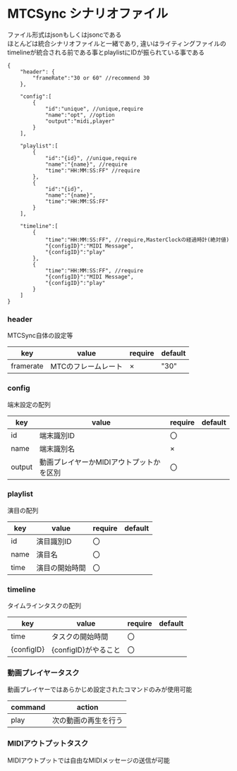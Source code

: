 # MTCSync シナリオファイル

ファイル形式はjsonもしくはjsoncである  
ほとんどは統合シナリオファイルと一緒であり, 違いはライティングファイルのtimelineが統合される前である事とplaylistにIDが振られている事である

```jsonc
{
    "header": {
        "frameRate":"30 or 60" //recommend 30
    },

    "config":[
        {
            "id":"unique", //unique,require
            "name":"opt", //option  
            "output":"midi,player"
        }
    ],

    "playlist":[
        {
            "id":"{id}", //unique,require
            "name":"{name}", //require
            "time":"HH:MM:SS:FF" //require
        },
        {
            "id":"{id}",
            "name":"{name}",
            "time":"HH:MM:SS:FF"
        }
    ],

    "timeline":[
        {
            "time":"HH:MM:SS:FF", //require,MasterClockの経過時計(絶対値)
            "{configID}":"MIDI Message",
            "{configID}":"play"
        },
        {   
            "time":"HH:MM:SS:FF", //require
            "{configID}":"MIDI Message",
            "{configID}":"play"
        }
    ]
}
```

### header

MTCSync自体の設定等

| key | value | require | default |
| ---- | ---- | ---- | ---- |
| framerate | MTCのフレームレート | × | "30" |

### config

端末設定の配列

| key | value | require | default |
| ---- | ---- | ---- | ---- |
| id | 端末識別ID | 〇 |  |
| name | 端末識別名 | × |  |
| output | 動画プレイヤーかMIDIアウトプットかを区別 | 〇 |  |

### playlist

演目の配列

| key | value | require | default |
| ---- | ---- | ---- | ---- |
| id | 演目識別ID | 〇 |  |
| name | 演目名 | 〇 |  |
| time | 演目の開始時間 | 〇 |  |

### timeline

タイムラインタスクの配列

| key | value | require | default |
| ---- | ---- | ---- | ---- |
| time | タスクの開始時間 | 〇 |  |
| {configID} | {configID}がやること | 〇 |  |

### 動画プレイヤータスク

動画プレイヤーではあらかじめ設定されたコマンドのみが使用可能

| command | action |
| ---- | ---- |
| play | 次の動画の再生を行う |

### MIDIアウトプットタスク

MIDIアウトプットでは自由なMIDIメッセージの送信が可能